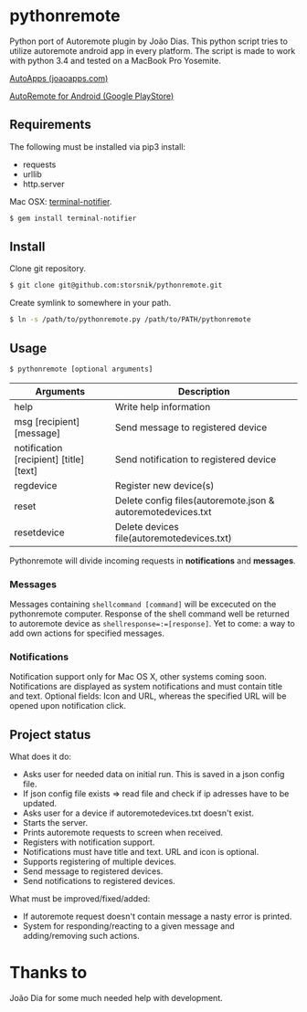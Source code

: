 pythonremote
============

Python port of Autoremote plugin by João Dias.
This python script tries to utilize autoremote android app in every platform.
The script is made to work with python 3.4 and tested on a MacBook Pro Yosemite.

[AutoApps (joaoapps.com)](http://joaoapps.com/)

[AutoRemote for Android (Google PlayStore)](https://play.google.com/store/apps/details?id=com.joaomgcd.autoremote&hl=de)

Requirements
------------

The following must be installed via pip3 install:
- requests
- urllib
- http.server

Mac OSX:
[terminal-notifier](https://github.com/alloy/terminal-notifier).
```sh
$ gem install terminal-notifier
```

Install
-------
Clone git repository.
```sh
$ git clone git@github.com:storsnik/pythonremote.git
```
Create symlink to somewhere in your path.
```sh
$ ln -s /path/to/pythonremote.py /path/to/PATH/pythonremote
```

Usage
-----
```sh
$ pythonremote [optional arguments]
```

|Arguments                                | Description                                                  |
|-----------------------------------------|--------------------------------------------------------------|
| help                                    | Write help information                                       |
| msg [recipient] [message]               | Send message to registered device                            |
| notification [recipient] [title] [text] | Send notification to registered device                       |
| regdevice                               | Register new device(s)                                       |
| reset                                   | Delete config files(autoremote.json & autoremotedevices.txt  |
| resetdevice                             | Delete devices file(autoremotedevices.txt)                   |

Pythonremote will divide incoming requests in **notifications** and **messages**.

### Messages
Messages containing `shellcommand [command]` will be excecuted on the pythonremote computer.
Response of the shell command well be returned to autoremote device as `shellresponse=:=[response]`.
Yet to come: a way to add own actions for specified messages.

### Notifications
Notification support only for Mac OS X, other systems coming soon.
Notifications are displayed as system notifications and must contain title and text.
Optional fields: Icon and URL, whereas the specified URL will be opened upon notification click.

Project status
--------------

What does it do:
- Asks user for needed data on initial run. This is saved in a json config file.
- If json config file exists => read file and check if ip adresses have to be updated.
- Asks user for a device if autoremotedevices.txt doesn't exist.
- Starts the server.
- Prints autoremote requests to screen when received.
- Registers with notification support.
- Notifications must have title and text. URL and icon is optional.
- Supports registering of multiple devices.
- Send message to registered devices.
- Send notifications to registered devices.

What must be improved/fixed/added:
- If autoremote request doesn't contain message a nasty error is printed.
- System for responding/reacting to a given message and adding/removing such actions.

Thanks to
=========

João Dia for some much needed help with development.
